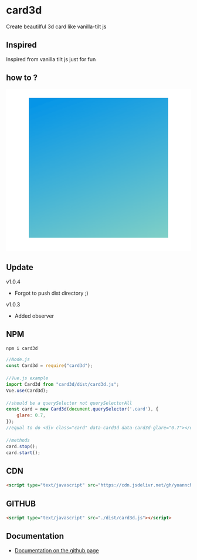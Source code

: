 # card3d
Create beautilful 3d card like vanilla-tilt js

## Inspired

Inspired from vanilla tilt js just for fun

## how to ?

<img src="./assets/Animation.gif" alt="GIF ANIMATION"></img>

## Update
v1.0.4
- Forgot to push dist directory ;)

v1.0.3
- Added observer

## NPM
```
npm i card3d
```
```js
//Node.js
const Card3d = require("card3d");

//Vue.js example
import Card3d from "card3d/dist/card3d.js";
Vue.use(Card3d);

//should be a querySelector not querySelectorAll
const card = new Card3d(document.querySelector('.card'), {
    glare: 0.7,
});
//equal to do <div class="card" data-card3d data-card3d-glare="0.7"></div>

//methods
card.stop();
card.start();
```

## CDN
```html
<script type="text/javascript" src="https://cdn.jsdelivr.net/gh/yoannchb-pro/Card3d/dist/card3d.min.js"></script>
```

## GITHUB
```html
<script type="text/javascript" src="./dist/card3d.js"></script>
```

## Documentation

- [Documentation on the github page](https://yoannchb-pro.github.io/card3d/index.html)